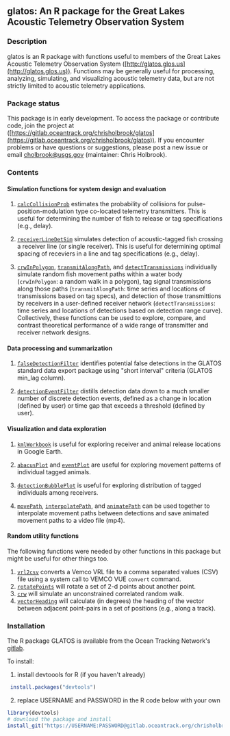 ## glatos: An R package for the Great Lakes Acoustic Telemetry Observation System

### Description  
glatos is an R package with functions useful to members of the Great Lakes Acoustic Telemetry Observation System ([http://glatos.glos.us](http://glatos.glos.us)). Functions may be generally useful for processing, analyzing, simulating, and visualizing acoustic telemetry data, but are not strictly limited to acoustic telemetry applications.

### Package status
This package is in early development. To access the package or contribute code, join the project at ([https://gitlab.oceantrack.org/chrisholbrook/glatos](https://gitlab.oceantrack.org/chrisholbrook/glatos)). If you encounter problems or have questions or suggestions, please post a new issue or email cholbrook@usgs.gov (maintainer: Chris Holbrook).

### Contents  
#### Simulation functions for system design and evaluation

1. [`calcCollisionProb`](https://gitlab.oceantrack.org/chrisholbrook/glatos/blob/master/R/calcCollisionProb.r) estimates the probability of collisions for pulse-position-modulation type co-located telemetry transmitters. This is useful for determining the number of fish to release or tag specifications (e.g., delay). 

2. [`receiverLineDetSim`](https://gitlab.oceantrack.org/chrisholbrook/glatos/blob/master/R/receiverLineDetSim.r) simulates detection of acoustic-tagged fish crossing a receiver line (or single receiver). This is useful 
for determining optimal spacing of receviers in a line and tag specifications (e.g., delay). 

3. [`crwInPolygon`](https://gitlab.oceantrack.org/chrisholbrook/glatos/blob/master/R/crwInPolygon.r), [`transmitAlongPath`](https://gitlab.oceantrack.org/chrisholbrook/glatos/blob/master/R/transmitAlongPath.r), and [`detectTransmissions`](https://gitlab.oceantrack.org/chrisholbrook/glatos/blob/master/R/detectTransmissions.r) individually simulate random fish movement paths within a water body (`crwInPolygon`: a random walk in a polygon), tag signal transmissions along those paths (`transmitAlongPath`: time series and locations of transmissions based on tag specs), and detection of those transmittions by receivers in a user-defined receiver network (`detectTransmissions`: time series and locations of detections based on detection range curve). Collectively, these functions can be used to explore, compare, and contrast theoretical performance of a wide range of transmitter and receiver network designs.  


#### Data processing and summarization  

1. [`falseDetectionFilter`](https://gitlab.oceantrack.org/chrisholbrook/glatos/blob/master/R/falseDetectionFilter.r) identifies potential false detections in the GLATOS standard data export package using "short interval" criteria (GLATOS min_lag column). 

2. [`detectionEventFilter`](https://gitlab.oceantrack.org/chrisholbrook/glatos/blob/master/R/detectionEventFilter.r) distills detection data down to a much smaller number of discrete detection events, defined as a change in location (defined by user) or time gap that exceeds a threshold (defined by user). 

#### Visualization and data exploration

1. [`kmlWorkbook`](https://gitlab.oceantrack.org/chrisholbrook/glatos/blob/master/R/kmlWorkbook.r) is useful for exploring receiver and animal release locations in Google Earth. 

2. [`abacusPlot`](https://gitlab.oceantrack.org/chrisholbrook/glatos/blob/master/R/abacusPlot.r) and [`eventPlot`](https://gitlab.oceantrack.org/chrisholbrook/glatos/blob/master/R/eventPlot.r) are useful for exploring movement patterns of individual tagged animals. 

3. [`detectionBubblePlot`](https://gitlab.oceantrack.org/chrisholbrook/glatos/blob/master/R/detectionBubblePlot.r) is useful for exploring distribution of tagged individuals among receivers. 

4. [`movePath`](https://gitlab.oceantrack.org/chrisholbrook/glatos/blob/master/R/movePath.r), [`interpolatePath`](https://gitlab.oceantrack.org/chrisholbrook/glatos/blob/master/R/interpolatePath.r), and [`animatePath`](https://gitlab.oceantrack.org/chrisholbrook/glatos/blob/master/R/animatePath.r) can be used together to interpolate movement paths between detections and save animated movement paths to a video file (mp4).

#### Random utility functions

The following functions were needed by other functions in this package but might be useful for other things too.

1. [`vrl2csv`](https://gitlab.oceantrack.org/chrisholbrook/glatos/blob/master/R/vrl2csv.r) converts a Vemco VRL file to a comma separated values (CSV) file using a system call to VEMCO VUE `convert` command.
2. [`rotatePoints`](https://gitlab.oceantrack.org/chrisholbrook/glatos/blob/master/R/rotatePoints.r) will rotate a set of 2-d points about another point. 
3. [`crw`](https://gitlab.oceantrack.org/chrisholbrook/glatos/blob/master/R/crw.r) will simulate an unconstrained correlated random walk.
4. [`vectorHeading`](https://gitlab.oceantrack.org/chrisholbrook/glatos/blob/master/R/vectorHeading.r) will calculate (in degrees) the heading of the vector between adjacent point-pairs in a set of positions (e.g., along a track).  


### Installation

The R package GLATOS is available from the Ocean Tracking Network's [gitlab](https://gitlab.oceantrack.org/chrisholbrook/glatos).  
  
To install:  

1. install devtoools for R (if you haven't already)
```R
 install.packages("devtools")
```

2. replace USERNAME and PASSWORD in the R code below with your own 
``` R
library(devtools)
# download the package and install
install_git("https://USERNAME:PASSWORD@gitlab.oceantrack.org/chrisholbrook/glatos.git")
```


